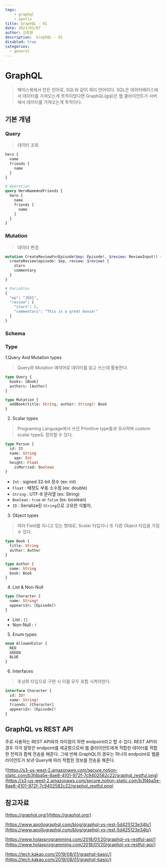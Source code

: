 ```yaml
---
tags: 
    - graphql
    - apollo
title: GraphQL - 01
date: 2021/02/07
author: 김동환
description:  GraphQL - 01
disabled: true
categories:
  - general
---
```


# GraphQL

> 페이스북에서 만든 언어로, SQL와 같이 쿼리 언어이다. SQL은 데이터베이스에서 데이터를 가져오는게 목적이었다면 GraphQL(gql)은 웹 클라이언트가 서버에서 데이터를 가져오는게 목적이다.

## 기본 개념

### Query

> 데이터 조회

```graphql
hero {
  name
  friends {
    name
  }
}

# Operation
query HeroNameAndFriends {
  hero {
    name
    friends {
      name
    }
  }
}
```

### Mutation

> 데이터 변경

```graphql
mutation CreateReviewForEpisode($ep: Episode!, $review: ReviewInput!) {
  createReview(episode: $ep, review: $review) {
    stars
    commentary
  }
}

# Variables
{
  "ep": "JEDI",
  "review": {
    "stars": 5,
    "commentary": "This is a great movie!"
  }
}
```

### Schema

### Type

1.Query And Mutation types

> Query와 Mutation 예약어로 데이터를 읽고 쓰는데 활용한다.

```graphql
type Query {
  books: [Book]
  authors: [Author]
}

type Mutation {
  addBook(title: String, author: String): Book
}
```

2. Scalar types

> Programing Language에서 쓰던 Primitive type들과 유사하며 custom scalar type도 정의할 수 있다.

```graphql
type Person {
  id: ID
  name: String
	age: Int
  height: Float
	isMarried: Boolean
}
```

- `Int` : signed 32-bit 정수 (ex: int)
- `Float` : 배정도 부동 소수점 (ex: double)
- `String` : UTF-8 문자열 (ex: String)
- `Boolean` : `true` or `false` (ex: boolean)
- `ID` : Serialize된 `String`으로 고유한 식별자,

3. Object types

> 여러 Field를 지니고 있는 형태로, Scalar 타입이나 또 다른 Object 타입을 가질 수 있다.

```graphql
type Book {
  title: String
  author: Author
}

type Author {
  name: String
  book: Book
}
```

4. List & Non-Null

```graphql
type Character {
  name: String!
  appearsIn: [Episode]!
}
```

- List : `[]`
- Non-Null : `!`

5. Enum types

```graphql
enum AllowedColor {
  RED
  GREEN
  BLUE
}
```

6. Interfaces

> 추상화 타입으로 구현 시 이를 모두 포함 시켜야한다.

```graphql
interface Character {
  id: ID!
  name: String!
  friends: [Character]
  appearsIn: [Episode]!
}
```

## GraphQL vs REST API

주로 사용하는 REST API와의 차이점이 하면 endpoint라고 할 수 있다. REST API의 경우 각각 알맞은 endpoint를 제공함으로써 웹 클라이언트에게 적합한 데이터를 적합한 전략과 함께 전송을
해준다. 그에 반해 GraphQL의 경우는 하나의 endpoint로 웹클라이언트가 보낸 Query에 따라 적합한 정보를 전송을 해준다.

![https://s3-us-west-2.amazonaws.com/secure.notion-static.com/b3f4ba5e-8ae8-4101-972f-7c9402582c22/graphql_restful.png](https://s3-us-west-2.amazonaws.com/secure.notion-static.com/b3f4ba5e-8ae8-4101-972f-7c9402582c22/graphql_restful.png)

## 참고자료

[https://graphql.org/](https://graphql.org/)

[https://www.apollographql.com/blog/graphql-vs-rest-5d425123e34b/](https://www.apollographql.com/blog/graphql-vs-rest-5d425123e34b/)

[https://www.holaxprogramming.com/2018/01/20/graphql-vs-restful-api/](https://www.holaxprogramming.com/2018/01/20/graphql-vs-restful-api/)

[https://tech.kakao.com/2019/08/01/graphql-basic/](https://tech.kakao.com/2019/08/01/graphql-basic/)